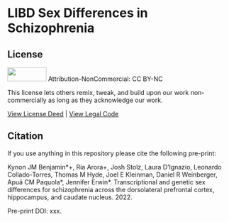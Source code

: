 # LIBD Sex Differences in Schizophrenia

## License

<img src="https://licensebuttons.net/l/by-nc/3.0/88x31.png" alt width="88" height="31" scale="0">
Attribution-NonCommercial: CC BY-NC

This license lets others remix, tweak, and build upon our work non-commercially as long as they acknowledge our work.

[View License Deed](https://creativecommons.org/licenses/by-nc/4.0) | [View Legal Code](https://creativecommons.org/licenses/by-nc/4.0/legalcode)

## Citation

If you use anything in this repository please cite the following pre-print:

Kynon JM Benjamin*+, Ria Arora+, Josh Stolz, Laura D’Ignazio, Leonardo Collado-Torres, Thomas M Hyde, Joel E Kleinman, Daniel R Weinberger, Apuã CM Paquola*, Jennifer Erwin*. Transcriptional and genetic sex differences for schizophrenia across the dorsolateral prefrontal cortex, hippocampus, and caudate nucleus. 2022.

Pre-print DOI: xxx.
